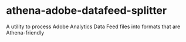 # athena-adobe-datafeed-splitter
A utility to process Adobe Analytics Data Feed files into formats that are Athena-friendly
